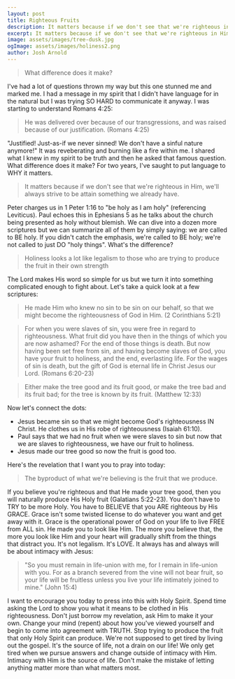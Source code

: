 ```yaml
---
layout: post
title: Righteous Fruits
description: It matters because if we don't see that we're righteous in Him, we'll always strive to be attain something we already have
excerpt: It matters because if we don't see that we're righteous in Him, we'll always strive to be attain something we already have
image: assets/images/tree-dusk.jpg
ogImage: assets/images/holiness2.png
author: Josh Arnold
---
```


<blockquote>What difference does it make?</blockquote>

I've had a lot of questions thrown my way but this one stunned me and marked me. I had a message in my spirit that I didn't have language for in the natural but I was trying SO HARD to communicate it anyway. I was starting to understand Romans 4:25:

<blockquote>He was delivered over because of our transgressions, and was raised because of our justification. (Romans 4:25)</blockquote>

"Justified! Just-as-if we never sinned! We don't have a sinful nature anymore!" It was reveberating and burning like a fire within me. I shared what I knew in my spirit to be truth and then he asked that famous question. What difference does it make? For two years, I've saught to put language to WHY it matters. 

<blockquote>It matters because if we don't see that we're righteous in Him, we'll always strive to be attain something we already have.</blockquote>

Peter charges us in 1 Peter 1:16 to "be holy as I am holy" (referencing Leviticus). Paul echoes this in Ephesians 5 as he talks about the church being presented as holy without blemish. We can dive into a dozen more scriptures but we can summarize all of them by simply saying: we are called to BE holy. If you didn't catch the emphasis, we're called to BE holy; we're not called to just DO "holy things". What's the difference?

<blockquote>Holiness looks a lot like legalism to those who are trying to produce the fruit in their own strength</blockquote>

The Lord makes His word so simple for us but we turn it into something complicated enough to fight about. Let's take a quick look at a few scriptures:

<blockquote>He made Him who knew no sin to be sin on our behalf, so that we might become the righteousness of God in Him. (2 Corinthians 5:21)</blockquote>

<blockquote>For when you were slaves of sin, you were free in regard to righteousness. What fruit did you have then in the things of which you are now ashamed? For the end of those things is death. But now having been set free from sin, and having become slaves of God, you have your fruit to holiness, and the end, everlasting life. For the wages of sin is death, but the gift of God is eternal life in Christ Jesus our Lord. (Romans 6:20-23)</blockquote>

<blockquote>Either make the tree good and its fruit good, or make the tree bad and its fruit bad; for the tree is known by its fruit. (Matthew 12:33)</blockquote>

Now let's connect the dots:

<ul>
    <li>Jesus became sin so that we might become God's righteousness IN Christ. He clothes us in His robe of righteousness (Isaiah 61:10). </li>
    <li>Paul says that we had no fruit when we were slaves to sin but now that we are slaves to righteousness, we have our fruit to holiness.</li>
    <li>Jesus made our tree good so now the fruit is good too.</li>
</ul>

Here's the revelation that I want you to pray into today: 

<blockquote>The byproduct of what we're believing is the fruit that we produce.</blockquote>

If you believe you're righteous and that He made your tree good, then you will naturally produce His Holy fruit (Galatians 5:22-23). You don't have to TRY to be more Holy. You have to BELIEVE that you ARE righteous by His GRACE. Grace isn't some twisted license to do whatever you want and get away with it. Grace is the operational power of God on your life to live FREE from ALL sin. He made you to look like Him. The more you believe that, the more you look like Him and your heart will gradually shift from the things that distract you. It's not legalism. It's LOVE. It always has and always will be about intimacy with Jesus:

<blockquote>"So you must remain in life-union with me, for I remain in life-union with you. For as a branch severed from the vine will not bear fruit, so your life will be fruitless unless you live your life intimately joined to mine." (John 15:4)</blockquote>

I want to encourage you today to press into this with Holy Spirit. Spend time asking the Lord to show you what it means to be clothed in His righteousness. Don't just borrow my revelation, ask Him to make it your own. Change your mind (repent) about how you've viewed yourself and begin to come into agreement with TRUTH. Stop trying to produce the fruit that only Holy Spirit can produce. We're not supposed to get tired by living out the gospel. It's the source of life, not a drain on our life! We only get tired when we pursue answers and change outside of intimacy with Him. Intimacy with Him is the source of life. Don't make the mistake of letting anything matter more than what matters most.
